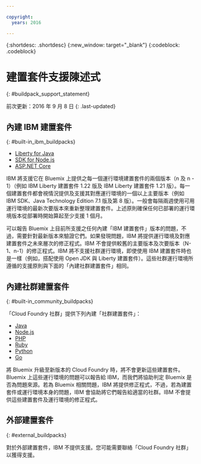 ```yaml
---

copyright:
  years: 2016

---
```


{:shortdesc: .shortdesc}
{:new_window: target="_blank"}
{:codeblock: .codeblock}

# 建置套件支援陳述式
{: #buildpack_support_statement}

前次更新：2016 年 9 月 8 日
{: .last-updated}

## 內建 IBM 建置套件
{: #built-in_ibm_buildpacks}

* [Liberty for Java](../runtimes/liberty/index.html)
* [SDK for Node.js](../runtimes/nodejs/index.html)
* [ASP.NET Core](../runtimes/dotnet/index.html)

IBM 將支援它在 Bluemix 上提供之每一個運行環境建置套件的兩個版本（n 及 n - 1）（例如 IBM Liberty 建置套件 1.22 版及 IBM Liberty 建置套件 1.21 版）。每一個建置套件都會視情況提供及支援其對應運行環境的一個以上主要版本（例如 IBM SDK、Java Technology Edition 7.1 版及第 8 版）。一般會每隔兩週使用可用運行環境的最新次要版本來重新整理建置套件。上述原則確保任何已部署的運行環境版本從部署時開始算起至少支援 1 個月。

可以報告 Bluemix 上目前所支援之任何內建「IBM 建置套件」版本的問題，不過，需要針對最新版本來驗證它們。如果發現問題，IBM 將提供運行環境及對應建置套件之未來層次的修正程式。IBM 不會提供較舊的主要版本及次要版本（N-1、n-1）的修正程式。IBM 將不支援社群運行環境，即使使用 IBM 建置套件時也是一樣（例如，搭配使用 Open JDK 與 Liberty 建置套件）。這些社群運行環境所遵循的支援原則與下面的「內建社群建置套件」相同。

## 內建社群建置套件
{: #built-in_community_buildpacks}

「Cloud Foundry 社群」提供下列內建「社群建置套件」：

* [Java](../runtimes/tomcat/index.html)
* [Node.js](https://github.com/cloudfoundry/nodejs-buildpack)
* [PHP](../runtimes/php/index.html)
* [Ruby](../runtimes/ruby/index.html)
* [Python](../runtimes/python/index.html)
* [Go](../runtimes/go/index.html)

將 Bluemix 升級至新版本的 Cloud Foundry 時，將不會更新這些建置套件。Bluemix 上這些運行環境的問題可以報告給 IBM，而我們將協助判定 Bluemix 是否為問題來源。若為 Bluemix 相關問題，IBM 將提供修正程式，不過，若為建置套件或運行環境本身的問題，IBM 會協助將它們報告給適當的社群。IBM 不會提供這些建置套件及運行環境的修正程式。

## 外部建置套件
{: #external_buildpacks}


對於外部建置套件，IBM 不提供支援。您可能需要聯絡「Cloud Foundry 社群」以獲得支援。 


